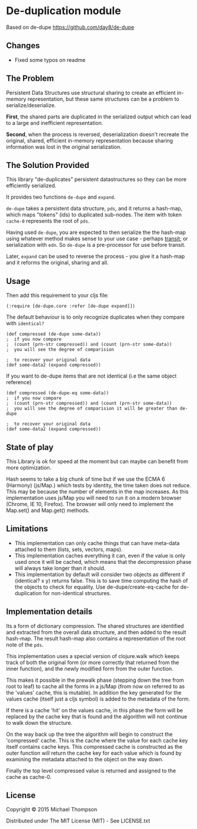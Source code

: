# De-duplication module

Based on de-dupe https://github.com/day8/de-dupe

## Changes

- Fixed some typos on readme

## The Problem

Persistent Data Structures use structural sharing to create an efficient in-memory representation, but these same structures can be a problem to serialize/deserialize. 

**First**, the shared parts are duplicated in the serialized output which can lead to a large and inefficient representation.

**Second**, when the process is reversed, deserialization doesn't recreate the original, shared, efficient in-memory representation because sharing information was lost in the original serialization.

## The Solution Provided

This library "de-duplicates" persistent datastructures so they can be more efficiently serialized.

It provides two functions `de-dupe` and `expand`.

`de-dupe` takes a persistent data structure, `pds`, and it returns a hash-map, which maps "tokens" (ids) to duplicated sub-nodes. The item with token `cache-0` represents the root of `pds`.

Having used `de-dupe`, you are expected to then serialize the the hash-map using whatever method makes sense to your use case - perhaps [transit](https://github.com/cognitect/transit-cljs); or serialization with `edn`.  So `de-dupe` is a pre-processor for use before transit.

Later, `expand` can be used to reverse the process - you give it a hash-map and it reforms the original, sharing and all. 

## Usage

Then add this requirement to your cljs file:
```
(:require [de-dupe.core :refer [de-dupe expand]])
```

The default behaviour is to only recognize duplicates when they compare
with `identical?`

```
(def compressed (de-dupe some-data))
;  if you now compare 
;  (count (prn-str compressed)) and (count (prn-str some-data))
;  you will see the degree of comparision

;  to recover your original data
(def some-data2 (expand compressed))
```

If you want to de-dupe items that are not identical (i.e the same object reference)
```
(def compressed (de-dupe-eq some-data))
;  if you now compare 
;  (count (prn-str compressed)) and (count (prn-str some-data))
;  you will see the degree of comparision it will be greater than de-dupe

;  to recover your original data
(def some-data2 (expand compressed))
```

## State of play

This Library is ok for speed at the moment but can maybe can benefit from more optimization.

Hash seems to take a big chunk of time but if we use the ECMA 6 (Harmony) (js/Map.)
which tests by identity, the time taken does not reduce. This may be because the 
number of elements in the map increases. As this implementation uses js/Map you will need to run it on a modern browser (Chrome, IE 10, Firefox). The browser will only need to implement the Map.set() and Map.get() methods.

## Limitations

* This implementation can only cache things that can have meta-data attached to them (lists, sets, vectors, maps).
* This implementation caches everything it can, even if the value is only used once it will be cached, which means that the decompression phase will always take longer than it should.
* This implementation by default will consider two objects as different if (identical? x y) returns false. This is to save time computing the hash of the objects to check for equality. Use de-dupe/create-eq-cache for de-duplication for non-identical structures.

## Implementation details

Its a form of dictionary compression. The shared structures are identified and extracted from the overall data structure, and then added to the result hash-map. 
The result hash-map also contains a representation of the root note of the `pds`.

This implementation uses a special version of clojure.walk which keeps track of both the original form (or more correctly that returned from the inner function), and the newly modified form from the outer function.

This makes it possible in the prewalk phase (stepping down the tree from root to leaf) to cache all the forms in a js/Map (from now on referred to as the 'values' cache, this is mutable). In addition the key generated for the values cache (itself just a cljs symbol) is added to the metadata of the form. 

If there is a cache 'hit' on the values cache, in this phase the form will be replaced by the cache key that is found and the algorithm will not continue to walk down the structure.

On the way back up the tree the algorithm will begin to construct the 'compressed' cache. This is the cache where the value for each cache key itself contains cache keys. This compressed cache is constructed as the outer function will return the cache key for each value which is found by examining the metadata attached to the object on the way down.

Finally the top level compressed value is returned and assigned to the cache as cache-0.


## License

Copyright © 2015 Michael Thompson

Distributed under The MIT License (MIT) - See LICENSE.txt
